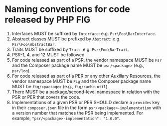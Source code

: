 Naming conventions for code released by PHP FIG
===============================================

1. Interfaces MUST be suffixed by `Interface`: e.g. `Psr\Foo\BarInterface`.
2. Abstract classes MUST be prefixed by `Abstract`: e.g. `Psr\Foo\AbstractBar`.
3. Traits MUST be suffixed by `Trait`: e.g. `Psr\Foo\BarTrait`.
4. PSR-1, 4, and 12 MUST be followed.
5. For code released as part of a PSR, the vendor namespace MUST be `Psr` and the Composer package name MUST be `psr/<package>` (e.g., `psr/log`).
6. For code released as part of a PER or any other Auxiliary Resources, the vendor namespace MUST be `Fig` and the Composer package name MUST be `fig/<package>` (e.g., `fig/cache-util`).
7. There MUST be a package/second-level namespace in relation with the PSR or PER that  covers the code.
8. Implementations of a given PSR or PER SHOULD declare a `provides` key in their `composer.json` file in the form `psr/<package>-implementation` with a version number that matches the PSR being implemented.  For example, `"psr/<package>-implementation": "1.0.0"`.